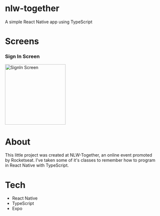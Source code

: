 # nlw-together
A simple React Native app using TypeScript

# Screens
<h3>Sign In Screen</h3>
<img src="https://i.imgur.com/E8bKiss.png" alt="SignIn Screen" width="200"/>

# About
This little project was created at NLW-Together, an online event promoted by Rocketseat. I've taken some of it's classes to remember how to program in React Native with TypeScript.

# Tech
- React Native
- TypeScript
- Expo
